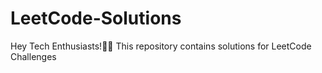 # LeetCode-Solutions
Hey Tech Enthusiasts!👋🏻 This repository contains solutions for LeetCode Challenges
